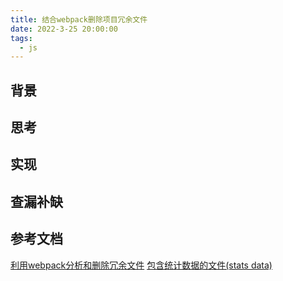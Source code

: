 ```yaml
---
title: 结合webpack删除项目冗余文件
date: 2022-3-25 20:00:00
tags:
  - js
---
```



## 背景

## 思考

## 实现

## 查漏补缺

## 参考文档

[利用webpack分析和删除冗余文件](https://github.com/ginobilee/blog/issues/10)
[包含统计数据的文件(stats data)](https://www.webpackjs.com/api/stats/#asset-objects)

